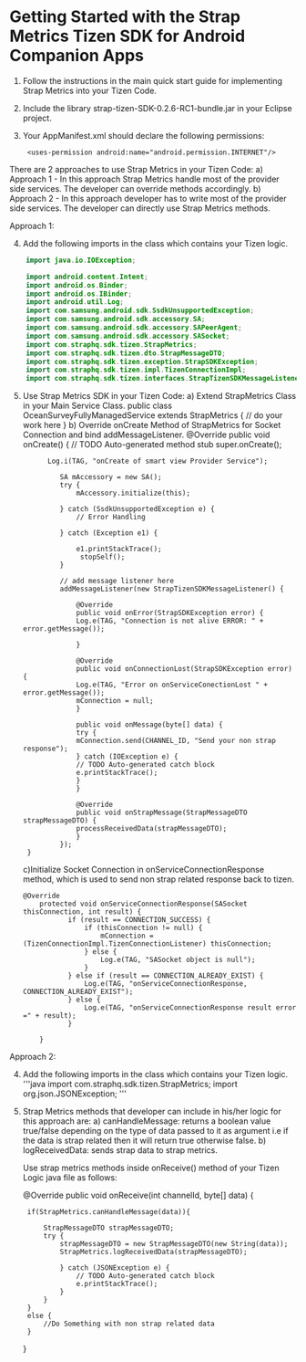 Getting Started with the Strap Metrics Tizen SDK for Android Companion Apps
========================
1. Follow the instructions in the main quick start guide for implementing Strap Metrics into your Tizen Code.
2. Include the library strap-tizen-SDK-0.2.6-RC1-bundle.jar in your Eclipse project.
3. Your AppManifest.xml should declare the following permissions:

		<uses-permission android:name="android.permission.INTERNET"/>

There are 2 approaches to use Strap Metrics in your Tizen Code:
    a) Approach 1 - In this approach Strap Metrics handle most of the provider side services. The developer can override
                    methods accordingly.
    b) Approach 2 - In this approach developer has to write most of the provider side services. The developer can
                    directly use Strap Metrics methods.

Approach 1:

4. Add the following imports in the class which contains your Tizen logic.
```java
    import java.io.IOException;

    import android.content.Intent;
    import android.os.Binder;
    import android.os.IBinder;
    import android.util.Log;
    import com.samsung.android.sdk.SsdkUnsupportedException;
    import com.samsung.android.sdk.accessory.SA;
    import com.samsung.android.sdk.accessory.SAPeerAgent;
    import com.samsung.android.sdk.accessory.SASocket;
    import com.straphq.sdk.tizen.StrapMetrics;
    import com.straphq.sdk.tizen.dto.StrapMessageDTO;
    import com.straphq.sdk.tizen.exception.StrapSDKException;
    import com.straphq.sdk.tizen.impl.TizenConnectionImpl;
    import com.straphq.sdk.tizen.interfaces.StrapTizenSDKMessageListener;
```
5. Use Strap Metrics SDK in your Tizen Code:
    a) Extend StrapMetrics Class in your Main Service Class.
    public class OceanSurveyFullyManagedService extends StrapMetrics {
    // do your work here
    }
    b) Override onCreate Method of StrapMetrics for Socket Connection and bind addMessageListener.
     @Override
        public void onCreate() {
            // TODO Auto-generated method stub
            super.onCreate();

             Log.i(TAG, "onCreate of smart view Provider Service");

                SA mAccessory = new SA();
                try {
                    mAccessory.initialize(this);

                } catch (SsdkUnsupportedException e) {
                    // Error Handling

                } catch (Exception e1) {

                    e1.printStackTrace();
                     stopSelf();
                }

                // add message listener here
                addMessageListener(new StrapTizenSDKMessageListener() {

                    @Override
                    public void onError(StrapSDKException error) {
                    Log.e(TAG, "Connection is not alive ERROR: " + error.getMessage());

                    }

                    @Override
                    public void onConnectionLost(StrapSDKException error) {
                    Log.e(TAG, "Error on onServiceConectionLost " + error.getMessage());
                    mConnection = null;
                    }

                    public void onMessage(byte[] data) {
                    try {
                    mConnection.send(CHANNEL_ID, "Send your non strap response");
                    } catch (IOException e) {
                    // TODO Auto-generated catch block
                    e.printStackTrace();
                    }
                    }

                    @Override
                    public void onStrapMessage(StrapMessageDTO strapMessageDTO) {
                    processReceivedData(strapMessageDTO);
                    }
                });
        }
    c)Initialize Socket Connection in onServiceConnectionResponse method, which is used to send non strap related
      response back to tizen.

       @Override
           protected void onServiceConnectionResponse(SASocket thisConnection, int result) {
                  if (result == CONNECTION_SUCCESS) {
                      if (thisConnection != null) {
                          mConnection = (TizenConnectionImpl.TizenConnectionListener) thisConnection;
                      } else {
                          Log.e(TAG, "SASocket object is null");
                      }
                  } else if (result == CONNECTION_ALREADY_EXIST) {
                      Log.e(TAG, "onServiceConnectionResponse, CONNECTION_ALREADY_EXIST");
                  } else {
                      Log.e(TAG, "onServiceConnectionResponse result error =" + result);
                  }

           }


Approach 2:

4. Add the following imports in the class which contains your Tizen logic.
    '''java
    import com.straphq.sdk.tizen.StrapMetrics;
    import org.json.JSONException;
    '''
    
5. Strap Metrics methods that developer can include in his/her logic for this approach are:
    a) canHandleMessage: returns a boolean value true/false depending on the type of data passed to it as argument i.e if the data is strap related then it will return true otherwise false.
    b) logReceivedData: sends strap data to strap metrics.

   Use strap metrics methods inside onReceive() method of your Tizen Logic java file as follows:

    @Override
    	public void onReceive(int channelId, byte[] data) {

    	if(StrapMetrics.canHandleMessage(data)){

    		StrapMessageDTO strapMessageDTO;
    		try {
    			strapMessageDTO = new StrapMessageDTO(new String(data));
    			StrapMetrics.logReceivedData(strapMessageDTO);

    			} catch (JSONException e) {
    				// TODO Auto-generated catch block
    				e.printStackTrace();
    			}
    		}
    	}
    	else {
    		//Do Something with non strap related data
    	}
    }